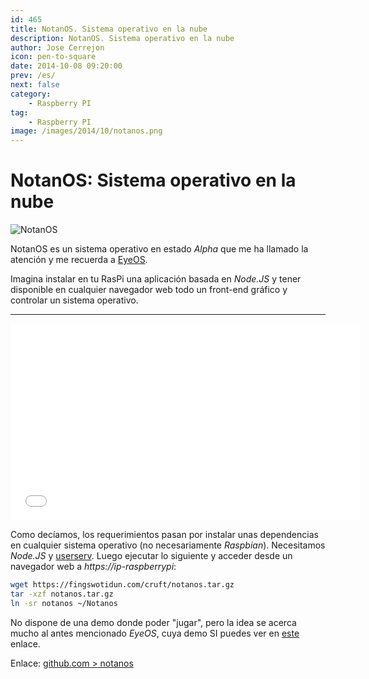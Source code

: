 ```yaml
---
id: 465
title: NotanOS. Sistema operativo en la nube
description: NotanOS. Sistema operativo en la nube
author: Jose Cerrejon
icon: pen-to-square
date: 2014-10-08 09:20:00
prev: /es/
next: false
category:
    - Raspberry PI
tag:
    - Raspberry PI
image: /images/2014/10/notanos.png
---
```


# NotanOS: Sistema operativo en la nube

![NotanOS](/images/2014/10/notanos.png)

NotanOS es un sistema operativo en estado _Alpha_ que me ha llamado la atención y me recuerda a [EyeOS](https://www.eyeos.com).

Imagina instalar en tu RasPi una aplicación basada en _Node.JS_ y tener disponible en cualquier navegador web todo un front-end gráfico y controlar un sistema operativo.

---

<iframe width="560" height="315" src="//www.youtube.com/embed/7namj7iy16Y" frameborder="0" allowfullscreen></iframe>

Como decíamos, los requerimientos pasan por instalar unas dependencias en cualquier sistema operativo (no necesariamente _Raspbian_). Necesitamos _Node.JS_ y [userserv](https://github.com/Lerc/userserv). Luego ejecutar lo siguiente y acceder desde un navegador web a _https://ip-raspberrypi_:

```bash
wget https://fingswotidun.com/cruft/notanos.tar.gz
tar -xzf notanos.tar.gz
ln -sr notanos ~/Notanos
```

No dispone de una demo donde poder "jugar", pero la idea se acerca mucho al antes mencionado _EyeOS_, cuya demo SI puedes ver en [este](https://www.softaculous.com/demos/eyeOS) enlace.

Enlace: [github.com > notanos](https://github.com/Lerc/notanos)
